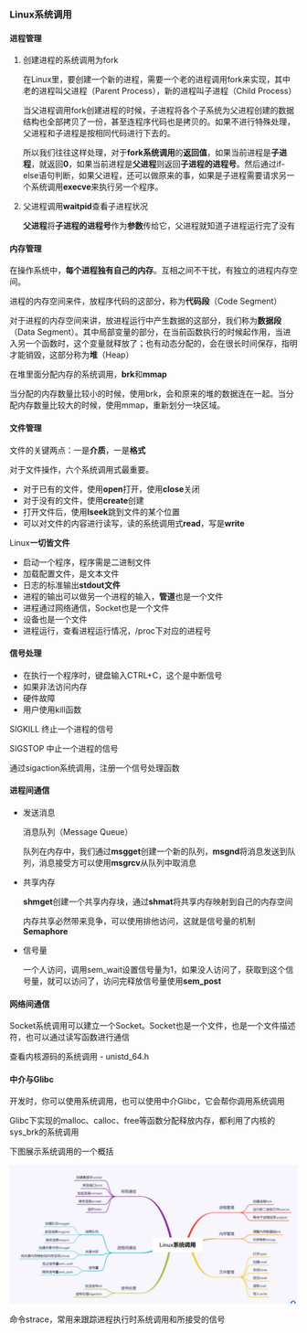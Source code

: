 ### Linux系统调用

#### 进程管理

1. 创建进程的系统调用为fork

   在Linux里，要创建一个新的进程，需要一个老的进程调用fork来实现，其中老的进程叫父进程（Parent Process），新的进程叫子进程（Child Process）

   当父进程调用fork创建进程的时候，子进程将各个子系统为父进程创建的数据结构也全部拷贝了一份，甚至连程序代码也是拷贝的。如果不进行特殊处理，父进程和子进程是按相同代码进行下去的。

   所以我们往往这样处理，对于**fork系统调用**的**返回值**，如果当前进程是**子进程**，就返回**0**，如果当前进程是**父进程**则返回**子进程的进程号**。然后通过if-else语句判断，如果父进程，还可以做原来的事，如果是子进程需要请求另一个系统调用**execve**来执行另一个程序。

2. 父进程调用**waitpid**查看子进程状况

   **父进程**将**子进程的进程号**作为**参数**传给它，父进程就知道子进程运行完了没有

   

#### 内存管理

在操作系统中，**每个进程独有自己的内存**。互相之间不干扰，有独立的进程内存空间。

进程的内存空间来件，放程序代码的这部分，称为**代码段**（Code Segment）

对于进程的内存空间来讲，放进程运行中产生数据的这部分，我们称为**数据段**（Data Segment）。其中局部变量的部分，在当前函数执行的时候起作用，当进入另一个函数时，这个变量就释放了；也有动态分配的，会在很长时间保存，指明才能销毁，这部分称为**堆**（Heap）

在堆里面分配内存的系统调用，**brk**和**mmap**

当分配的内存数量比较小的时候，使用brk，会和原来的堆的数据连在一起。当分配内存数量比较大的时候，使用mmap，重新划分一块区域。



#### 文件管理

文件的关键两点：一是**介质**，一是**格式**

对于文件操作，六个系统调用式最重要。

- 对于已有的文件，使用**open**打开，使用**close**关闭
- 对于没有的文件，使用**create**创建
- 打开文件后，使用**lseek**跳到文件的某个位置
- 可以对文件的内容进行读写，读的系统调用式**read**，写是**write**

Linux**一切皆文件**

- 启动一个程序，程序需是二进制文件
- 加载配置文件，是文本文件
- 日志的标准输出**stdout文件**
- 进程的输出可以做另一个进程的输入，**管道**也是一个文件
- 进程通过网络通信，Socket也是一个文件
- 设备也是一个文件
- 进程运行，查看进程运行情况，/proc下对应的进程号

#### 信号处理

- 在执行一个程序时，键盘输入CTRL+C，这个是中断信号
- 如果非法访问内存
- 硬件故障
- 用户使用kill函数

SIGKILL 终止一个进程的信号

SIGSTOP 中止一个进程的信号

通过sigaction系统调用，注册一个信号处理函数

#### 进程间通信

- 发送消息

  消息队列（Message Queue）

  队列在内存中，我们通过**msgget**创建一个新的队列，**msgnd**将消息发送到队列，消息接受方可以使用**msgrcv**从队列中取消息

- 共享内存

  **shmget**创建一个共享内存块，通过**shmat**将共享内存映射到自己的内存空间

  内存共享必然带来竞争，可以使用排他访问，这就是信号量的机制**Semaphore**

- 信号量

  一个人访问，调用sem_wait设置信号量为1，如果没人访问了，获取到这个信号量，就可以访问了，访问完释放信号量使用**sem_post**

#### 网络间通信

Socket系统调用可以建立一个Socket。Socket也是一个文件，也是一个文件描述符，也可以通过读写函数进行通信

查看内核源码的系统调用 - unistd_64.h

#### 中介与Glibc

开发时，你可以使用系统调用，也可以使用中介Glibc，它会帮你调用系统调用

Glibc下实现的malloc、calloc、free等函数分配释放内存，都利用了内核的sys_brk的系统调用



下图展示系统调用的一个概括

![image-20200515125539282](https://raw.githubusercontent.com/stephenZkang/learn/master/img/image-20200515125539282.png)



命令strace，常用来跟踪进程执行时系统调用和所接受的信号